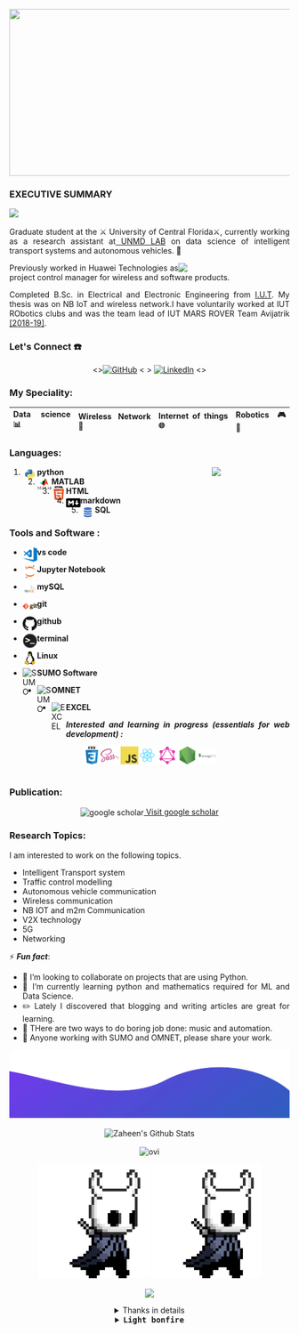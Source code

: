  <!-- ![alt text](./Images/Welcome4.gif) -->
 
 [<p align="center"><img align="center" src="./Images/Welcome4.gif" height="300" width="550"/></p>](#executive-summary)

### **EXECUTIVE SUMMARY**

![](https://komarev.com/ghpvc/?username=ZaheenSyed&style=plastic&label=PROFILE+VIEWS)
<div style="text-align: justify">
 Graduate student at the ⚔️ University of Central Florida⚔️, currently working as a research assistant at<a href="https://www.cecs.ucf.edu/shasan/"> UNMD LAB</a> on data science of intelligent transport systems and autonomous vehicles. 🚓
</div>

<img align="right" src="https://media.tenor.com/images/529633630a6d8be918a2d61ab14cb4e0/tenor.gif" width="200"/> <p>
<div style="text-align: justify">
Previously worked in Huawei Technologies as project control manager for wireless and software products.</p>
Completed B.Sc. in Electrical and Electronic Engineering from <a href="https://www.iutoic-dhaka.edu">I.U.T</a>.
My thesis was on NB IoT and wireless network.I have voluntarily worked at IUT RObotics clubs and was the team lead of IUT MARS ROVER Team Avijatrik<a href="https://www.facebook.com/IUTAvijatrik"> [2018-19]</a>. 

### Let's Connect :telephone:
<p align="center">
	<><a href="https://github.com/zaheenSyed"><img src="https://img.icons8.com/bubbles/50/000000/github.png" alt="GitHub"/></a> <  >
	<a href="https://www.linkedin.com/in/zaheen-e-muktadi-syed/"><img src="https://img.icons8.com/bubbles/50/000000/linkedin.png" alt="LinkedIn"/></a> <>
    <!--
	<a href="https://www.facebook.com/asisodiya2421/"><img src="https://img.icons8.com/bubbles/50/000000/facebook-new.png" alt="Facebook"/></a>
	<a href="https://www.instagram.com/abhisheksisodiya__/"><img src="https://img.icons8.com/bubbles/50/000000/instagram.png" alt="Instagram"/></a>
	<a href="https://twitter.com/sisodiya2421"><img src="https://img.icons8.com/bubbles/50/000000/twitter.png" alt="Twitter"/></a>
    -->
</p>

<!-- languages -->
### My Speciality: 
| Data science :bar_chart:| Wireless Network :satellite: | Internet of things:globe_with_meridians:|Robotics :video_game: 🤖|
|--------|------|------|-------|



<!-- languages -->
### Languages: 
	
<img align="right" border= true src="https://media.tenor.com/images/0799eab3543505117564825efcc03ef3/tenor.gif" width="140"/>

 1. **python** [<img align="left" alt="python" width="26px" src="https://raw.githubusercontent.com/github/explore/80688e429a7d4ef2fca1e82350fe8e3517d3494d/topics/python/python.png" />][python]
 2. **MATLAB**[<img align="left" alt="python" width="26px" src="https://raw.githubusercontent.com/github/explore/80688e429a7d4ef2fca1e82350fe8e3517d3494d/topics/matlab/matlab.png" />][MATLAB]
 3. **HTML**[<img align="left" alt="HTML5" width="26px" src="https://raw.githubusercontent.com/github/explore/80688e429a7d4ef2fca1e82350fe8e3517d3494d/topics/html/html.png" /> ][HTML]
 4. **markdown**[<img align="left" alt="markdown" width="26px" src="https://raw.githubusercontent.com/github/explore/80688e429a7d4ef2fca1e82350fe8e3517d3494d/topics/markdown/markdown.png" /> ][markdown] 
 4. **SQL**[<img align="left" alt="SQL" width="26px" src="https://raw.githubusercontent.com/github/explore/80688e429a7d4ef2fca1e82350fe8e3517d3494d/topics/sql/sql.png" />][SQL]

### Tools and Software :
- **vs code**[<img align="left" alt="Visual Studio Code" width="26px" src="https://raw.githubusercontent.com/github/explore/80688e429a7d4ef2fca1e82350fe8e3517d3494d/topics/visual-studio-code/visual-studio-code.png" title="asddasdasdad"/>][VS code]
- **Jupyter Notebook**[<img align="left" alt="jupyter notebook" width="26px" src="https://raw.githubusercontent.com/github/explore/80688e429a7d4ef2fca1e82350fe8e3517d3494d/topics/jupyter-notebook/jupyter-notebook.png"/>][jupyter]
- **mySQL**[<img align="left" alt="MySQL" width="26px" src="https://raw.githubusercontent.com/github/explore/80688e429a7d4ef2fca1e82350fe8e3517d3494d/topics/mysql/mysql.png" />][mysql]
- **git**[<img align="left" alt="Git" width="26px" src="https://raw.githubusercontent.com/github/explore/80688e429a7d4ef2fca1e82350fe8e3517d3494d/topics/git/git.png" />][git]
- **github** [<img align="left" alt="GitHub" width="26px" src="https://raw.githubusercontent.com/github/explore/78df643247d429f6cc873026c0622819ad797942/topics/github/github.png" />][github]
- **terminal** [<img align="left" alt="Terminal" width="26px" src="https://raw.githubusercontent.com/github/explore/80688e429a7d4ef2fca1e82350fe8e3517d3494d/topics/terminal/terminal.png" />][terminal]
- **Linux** [<img align="left" alt="Linux" width="26px" src="https://raw.githubusercontent.com/github/explore/80688e429a7d4ef2fca1e82350fe8e3517d3494d/topics/linux/linux.png" />][linux]
- **SUMO Software**[<img align="left" alt="SUMO" width="26px" src="https://www.dlr.de/fs/en/Portaldata/16/Resources/veranstaltungen/SUMO-Final-Square-PNG.png"/>][SUMO]
	
- **OMNET**[<img align="left" alt="SUMO" width="26px" src="https://pbs.twimg.com/profile_images/915927723880697856/7SdZ6Q3d_400x400.jpg"/>][OMNET]
- **EXCEL**[<img align="left" alt="EXCEL" width="26px" src="https://play-lh.googleusercontent.com/37EzETO6gZyKmCg2kBIFX1e9gkubxZrVa5fHJ6yOaa7VvEShHjKv2RdtwnZt9Sk258s"/>](office.com)

***Interested and learning in progress (essentials for web development) :***
<p align="center">
<img align="center" alt="CSS3" width="32px" src="https://raw.githubusercontent.com/github/explore/80688e429a7d4ef2fca1e82350fe8e3517d3494d/topics/css/css.png" /><img align="center" alt="Sass" width="32px" src="https://raw.githubusercontent.com/github/explore/80688e429a7d4ef2fca1e82350fe8e3517d3494d/topics/sass/sass.png" /> <img align="center" alt="JavaScript" width="32px" src="https://raw.githubusercontent.com/github/explore/80688e429a7d4ef2fca1e82350fe8e3517d3494d/topics/javascript/javascript.png" /><img align="center" alt="React" width="32px" src="https://raw.githubusercontent.com/github/explore/80688e429a7d4ef2fca1e82350fe8e3517d3494d/topics/react/react.png" /> <img align="center" alt="GraphQL" width="32px" src="https://raw.githubusercontent.com/github/explore/80688e429a7d4ef2fca1e82350fe8e3517d3494d/topics/graphql/graphql.png" /> <img align="center" alt="Node.js" width="32px" src="https://raw.githubusercontent.com/github/explore/80688e429a7d4ef2fca1e82350fe8e3517d3494d/topics/nodejs/nodejs.png" /> <img align="center" alt="MongoDB" width="32px" src="https://raw.githubusercontent.com/github/explore/80688e429a7d4ef2fca1e82350fe8e3517d3494d/topics/mongodb/mongodb.png" />
<br />
<br />
</p>

### Publication: 
<p align="center">
<img align="center" alt="google scholar" width="50px" src="https://upload.wikimedia.org/wikipedia/commons/thumb/c/c7/Google_Scholar_logo.svg/2048px-Google_Scholar_logo.svg.png" /><a href="https://scholar.google.com/citations?user=IELgvgEAAAAJ&hl=en"> Visit google scholar</a>

</p>

### Research Topics:
I am interested to work on the following topics. 
- Intelligent Transport system
- Traffic control modelling
- Autonomous vehicle communication
- Wireless communication
- NB IOT and m2m Communication
- V2X technology
- 5G
- Networking



⚡ ***Fun fact***:

- 👯 I’m looking to collaborate on projects that are using Python.
- 🤔 I’m currently learning python and mathematics required for ML and Data Science. 
- :pencil2: Lately I discovered that blogging and writing articles are great for learning. 
- :musical_note: THere are two ways to do boring job done: music and automation.
- :pray: Anyone working with SUMO and OMNET, please share your work.

![alt text](./Images/bottom.svg)

[UNMD LAB]:https://www.cecs.ucf.edu/shasan/

[python]: https://www.python.org/
[VS code]: https://code.visualstudio.com/
[python]: https://github.com/topics/python
[MATLAB]: https://github.com/topics/matlab
[HTML]: https://github.com/topics/html
[SQL]: https://github.com/topics/sql
[mysql]:https://github.com/topics/mysql
[git]: https://github.com/topics/git
[github]: https://github.com/topics/github
[terminal]: https://github.com/topics/terminal
[linux]:https://github.com/topics/linux
[markdown]:https://github.com/topics/markdown
[jupyter]:https://github.com/topics/jupyter-notebook
[sumo]: https://www.eclipse.org/sumo/
[OMNET]: https://omnetpp.org/
[google scholar]: https://scholar.google.com/citations?user=IELgvgEAAAAJ&hl=en


<div align="center">

<img align="center" src="https://github-readme-stats.vercel.app/api?username=ZaheenSyed&include_all_commits=true&count_private=true&show_icons=true&line_height=20&title_color=7A7ADB&icon_color=2234AE&text_color=D3D3D3&bg_color=0,000000,130F40" alt="Zaheen's Github Stats">


<p><img align="center" src="https://github-readme-stats.vercel.app/api/top-langs?username=ZaheenSyed&show_icons=true&locale=en&layout=compact&theme=chartreuse" alt="ovi" /></p>

<img src="https://raw.githubusercontent.com/TanZng/TanZng/master/assets/hollor_knight3.gif" width="200"/>

<img src="https://raw.githubusercontent.com/TanZng/TanZng/master/assets/hollor_knight3.gif" width="200"/>

<p><img align="center" src="https://media.tenor.com/images/ce92d5ecdacc2a2d1dd35d321d1f1213/tenor.gif" width="250"/></p>

<details>
<summary> Thanks in details </summary>
<img src="https://media1.tenor.com/images/be777070a265fe49072ee7fd539526fa/tenor.gif?itemid=13927171" width="200"/>

<p align="center"> 
  <i><b>Want to play?</b></i><br><br>
  <img src="https://raw.githubusercontent.com/saadeghi/saadeghi/master/dino.gif" /><br><br>
</p>
</details>
<!-- THIS PART TEACH ME TO HOW TO MAKE DROP DOWN -->

<details align="center">

<summary> <b> <samp> Light bonfire </samp></b></summary>
<samp>
 <b><h2 style="color: #fc6203">B O N F I R E &nbsp; L I T !</h2> </b>

<img src="https://raw.githubusercontent.com/TanZng/TanZng/master/assets/bonefire.gif" width="100"/>

</samp>
</details>
